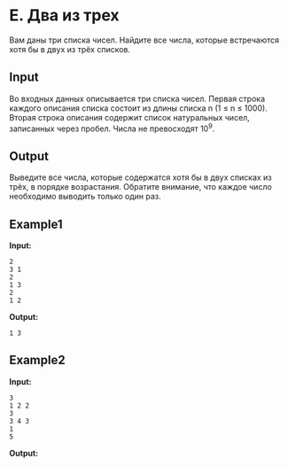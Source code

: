 # E. Два из трех

Вам даны три списка чисел. Найдите все числа, которые встречаются хотя бы в двух из трёх списков. 

## Input

Во входных данных описывается три списка чисел. Первая строка каждого описания списка состоит из длины списка n (1 &le; n &le; 1000). Вторая строка описания содержит список натуральных чисел, записанных через пробел. Числа не превосходят 10<sup>9</sup>.

## Output

Выведите все числа, которые содержатся хотя бы в двух списках из трёх, в порядке возрастания. Обратите внимание, что каждое число необходимо выводить только один раз. 

## Example1
**Input:**
```
2
3 1
2
1 3
2
1 2
```
**Output:**
```
1 3
``` 

## Example2
**Input:**
```
3
1 2 2
3
3 4 3
1
5
```
**Output:**
```

``` 